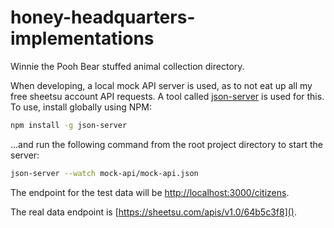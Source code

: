 # honey-headquarters-implementations
Winnie the Pooh Bear stuffed animal collection directory.

When developing, a local mock API server is used, as to not eat up all my free sheetsu account API requests. 
A tool called [json-server](https://github.com/typicode/json-server) is used for this. To use, install globally
using NPM:

```bash
npm install -g json-server
```

...and run the following command from the root project directory to start the server:

```bash
json-server --watch mock-api/mock-api.json
```

The endpoint for the test data will be [http://localhost:3000/citizens]().

The real data endpoint is [https://sheetsu.com/apis/v1.0/64b5c3f8]().